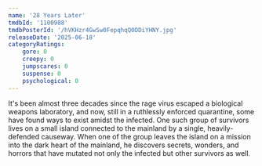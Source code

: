 ```yaml
---
name: '28 Years Later'
tmdbId: '1100988'
tmdbPosterId: '/hVKHzr4GwSw0FepqhqQ0DDiYHNY.jpg'
releaseDate: '2025-06-18'
categoryRatings:
    gore: 0
    creepy: 0
    jumpscares: 0
    suspense: 0
    psychological: 0
---
```

It's been almost three decades since the rage virus escaped a biological weapons laboratory, and now, still in a ruthlessly enforced quarantine, some have found ways to exist amidst the infected. One such group of survivors lives on a small island connected to the mainland by a single, heavily-defended causeway. When one of the group leaves the island on a mission into the dark heart of the mainland, he discovers secrets, wonders, and horrors that have mutated not only the infected but other survivors as well.
